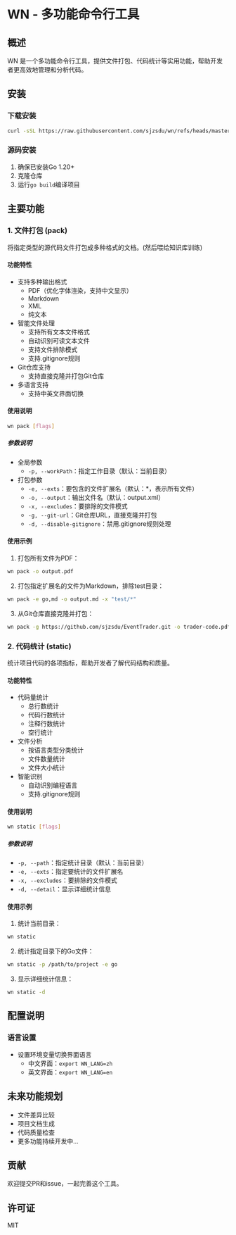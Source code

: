 # WN - 多功能命令行工具

## 概述
WN 是一个多功能命令行工具，提供文件打包、代码统计等实用功能，帮助开发者更高效地管理和分析代码。

## 安装

### 下载安装 
```bash
curl -sSL https://raw.githubusercontent.com/sjzsdu/wn/refs/heads/master/get-wn.sh | bash
```

### 源码安装
1. 确保已安装Go 1.20+
2. 克隆仓库
3. 运行`go build`编译项目

## 主要功能

### 1. 文件打包 (pack)
将指定类型的源代码文件打包成多种格式的文档。(然后喂给知识库训练)

#### 功能特性
- 支持多种输出格式
  - PDF（优化字体渲染，支持中文显示）
  - Markdown
  - XML
  - 纯文本
- 智能文件处理
  - 支持所有文本文件格式
  - 自动识别可读文本文件
  - 支持文件排除模式
  - 支持.gitignore规则
- Git仓库支持
  - 支持直接克隆并打包Git仓库
- 多语言支持
  - 支持中英文界面切换

#### 使用说明
```bash
wn pack [flags]
```

##### 参数说明
- 全局参数
  - `-p, --workPath`：指定工作目录（默认：当前目录）
- 打包参数
  - `-e, --exts`：要包含的文件扩展名（默认：*，表示所有文件）
  - `-o, --output`：输出文件名（默认：output.xml）
  - `-x, --excludes`：要排除的文件模式
  - `-g, --git-url`：Git仓库URL，直接克隆并打包
  - `-d, --disable-gitignore`：禁用.gitignore规则处理

#### 使用示例
1. 打包所有文件为PDF：
```bash
wn pack -o output.pdf
```

2. 打包指定扩展名的文件为Markdown，排除test目录：
```bash
wn pack -e go,md -o output.md -x "test/*"
```

3. 从Git仓库直接克隆并打包：
```bash
wn pack -g https://github.com/sjzsdu/EventTrader.git -o trader-code.pdf
```

### 2. 代码统计 (static)
统计项目代码的各项指标，帮助开发者了解代码结构和质量。

#### 功能特性
- 代码量统计
  - 总行数统计
  - 代码行数统计
  - 注释行数统计
  - 空行统计
- 文件分析
  - 按语言类型分类统计
  - 文件数量统计
  - 文件大小统计
- 智能识别
  - 自动识别编程语言
  - 支持.gitignore规则

#### 使用说明
```bash
wn static [flags]
```

##### 参数说明
- `-p, --path`：指定统计目录（默认：当前目录）
- `-e, --exts`：指定要统计的文件扩展名
- `-x, --excludes`：要排除的文件模式
- `-d, --detail`：显示详细统计信息

#### 使用示例
1. 统计当前目录：
```bash
wn static
```

2. 统计指定目录下的Go文件：
```bash
wn static -p /path/to/project -e go
```

3. 显示详细统计信息：
```bash
wn static -d
```

## 配置说明

### 语言设置
- 设置环境变量切换界面语言
  - 中文界面：`export WN_LANG=zh`
  - 英文界面：`export WN_LANG=en`

## 未来功能规划
- 文件差异比较
- 项目文档生成
- 代码质量检查
- 更多功能持续开发中...

## 贡献
欢迎提交PR和issue，一起完善这个工具。

## 许可证
MIT
